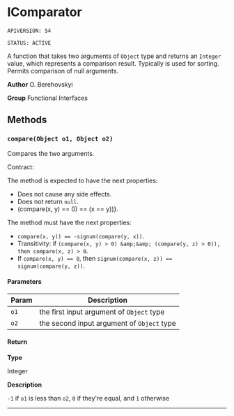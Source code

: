 # IComparator

`APIVERSION: 54`

`STATUS: ACTIVE`

A function that takes two arguments of `Object` type and returns an `Integer` value, which represents a comparison result. Typically is used for sorting. Permits comparison of null arguments.


**Author** O. Berehovskyi


**Group** Functional Interfaces

## Methods
### `compare(Object o1, Object o2)`

Compares the two arguments. <p>Contract:</p> The method is expected to have the next properties: <ul>     <li>Does not cause any side effects.</li>     <li>Does not return `null`.</li>     <li>(compare(x, y) == 0) == (x == y))}.</li> </ul> The method must have the next properties: <ul>     <li>`compare(x, y)) == -signum(compare(y, x))`.</li>     <li>Transitivity: if `(compare(x, y) > 0) &amp;&amp; (compare(y, z) > 0)), then compare(x, z) > 0`.</li>     <li>If `compare(x, y) == 0`, then `signum(compare(x, z)) == signum(compare(y, z))`.</li> </ul>

#### Parameters
|Param|Description|
|---|---|
|`o1`|the first input argument of `Object` type|
|`o2`|the second input argument of `Object` type|

#### Return

**Type**

Integer

**Description**

`-1` if `o1` is less than `o2`, `0` if they&apos;re equal, and `1` otherwise

---

